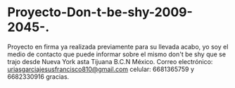 # Proyecto-Don-t-be-shy-2009-2045-.
Proyecto en firma ya realizada previamente para su llevada acabo, yo soy el medio de contacto que puede informar sobre el mismo don't be shy que se trajo desde Nueva York asta Tijuana B.C.N México.  Correo electrónico: uriasgarciajesusfrancisco810@gmail.com celular: 6681365759  y 6682330916 gracias.
